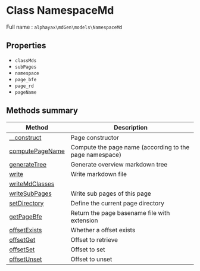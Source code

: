 
# **Class** NamespaceMd

Full name : `alphayax\mdGen\models\NamespaceMd`

## Properties

- `classMds`
- `subPages`
- `namespace`
- `page_bfe`
- `page_rd`
- `pageName`

## Methods summary

| Method | Description |
|---|---|
| [__construct](__construct.md) | Page constructor |
| [computePageName](computePageName.md) | Compute the page name (according to the page namespace) |
| [generateTree](generateTree.md) | Generate overview markdown tree |
| [write](write.md) | Write markdown file |
| [writeMdClasses](writeMdClasses.md) |  |
| [writeSubPages](writeSubPages.md) | Write sub pages of this page |
| [setDirectory](setDirectory.md) | Define the current page directory |
| [getPageBfe](getPageBfe.md) | Return the page basename file with extension |
| [offsetExists](offsetExists.md) | Whether a offset exists |
| [offsetGet](offsetGet.md) | Offset to retrieve |
| [offsetSet](offsetSet.md) | Offset to set |
| [offsetUnset](offsetUnset.md) | Offset to unset |
